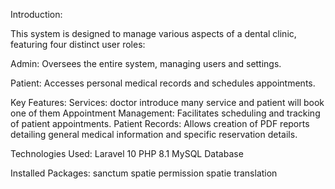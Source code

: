 Introduction:

This system is designed to manage various aspects of a dental clinic, featuring four distinct user roles:

Admin: Oversees the entire system, managing users and settings.

Patient: Accesses personal medical records and schedules appointments.


Key Features:
Services: doctor introduce many service and patient will book one of them
Appointment Management: Facilitates scheduling and tracking of patient appointments.
Patient Records: Allows creation of PDF reports detailing general medical information and specific reservation details.


Technologies Used:
Laravel 10
PHP 8.1
MySQL Database



Installed Packages:
sanctum
spatie permission
spatie translation